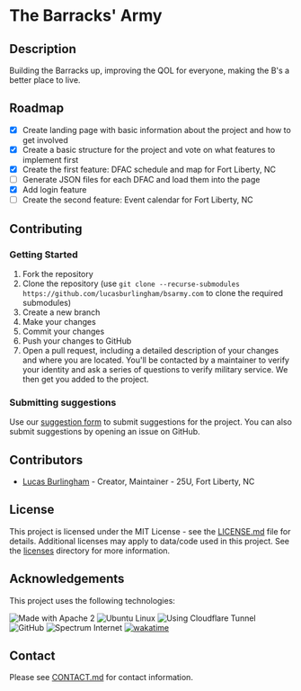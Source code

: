 # The Barracks' Army

## Description

Building the Barracks up, improving the QOL for everyone, making the B's a better place to live.

## Roadmap

 -  [x] Create landing page with basic information about the project and how to get involved
 -  [x] Create a basic structure for the project and vote on what features to implement first
 -  [x] Create the first feature: DFAC schedule and map for Fort Liberty, NC
  -  [ ] Generate JSON files for each DFAC and load them into the page
 -  [x] Add login feature
 -  [ ] Create the second feature: Event calendar for Fort Liberty, NC

## Contributing

### Getting Started

1. Fork the repository
2. Clone the repository (use `git clone --recurse-submodules https://github.com/lucasburlingham/bsarmy.com` to clone the required submodules)
3. Create a new branch
4. Make your changes
5. Commit your changes
6. Push your changes to GitHub
7. Open a pull request, including a detailed description of your changes and where you are located. You'll be contacted by a maintainer to verify your identity and ask a series of questions to verify military service. We then get you added to the project.

### Submitting suggestions

Use our [suggestion form](https://forms.gle/F9c7CEvEkwV6TbZNA) to submit suggestions for the project. You can also submit suggestions by opening an issue on GitHub.

## Contributors

 -  [Lucas Burlingham](https://github.com/lucasburlingham)  -  Creator, Maintainer  -  25U, Fort Liberty, NC

## License

This project is licensed under the MIT License  -  see the [LICENSE.md](LICENSE.md) file for details. Additional licenses may apply to data/code used in this project. See the [licenses](licenses/) directory for more information.

## Acknowledgements

This project uses the following technologies:

![Made with Apache 2](https://img.shields.io/badge/Made_With-Apache_2-blue?style=for-the-badge)
![Ubuntu Linux](https://img.shields.io/badge/Linux-_?style=for-the-badge&logo=ubuntu&label=Ubuntu&labelColor=gray&color=gray)
![Using Cloudflare Tunnel](https://img.shields.io/badge/Tunnels-_?style=for-the-badge&logo=cloudflare&label=Cloudflare&labelColor=gray&color=gray)
![GitHub](https://img.shields.io/badge/GIT-_?style=for-the-badge&logo=github&label=Github&labelColor=gray&color=gray)
![Spectrum Internet](https://img.shields.io/badge/Internet-_?style=for-the-badge&logo=Spectrum&logoColor=blue&label=Spectrum&labelColor=gray&color=gray)
[![wakatime](https://wakatime.com/badge/user/7e1905d0-e3a0-4cd1-8818-1f7978dac4fb/project/453cd693-0937-4e35-bfef-4835104f677a.svg?style=for-the-badge)](https://wakatime.com/badge/user/7e1905d0-e3a0-4cd1-8818-1f7978dac4fb/project/453cd693-0937-4e35-bfef-4835104f677a)
## Contact

Please see [CONTACT.md](CONTACT.md) for contact information.
